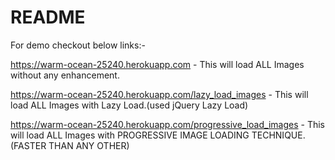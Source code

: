 # README

For demo checkout below links:-

https://warm-ocean-25240.herokuapp.com - This will load ALL Images without any enhancement.

https://warm-ocean-25240.herokuapp.com/lazy_load_images - This will load ALL Images with Lazy Load.(used jQuery Lazy Load)

https://warm-ocean-25240.herokuapp.com/progressive_load_images - This will load ALL Images with PROGRESSIVE IMAGE LOADING TECHNIQUE. (FASTER THAN ANY OTHER)
